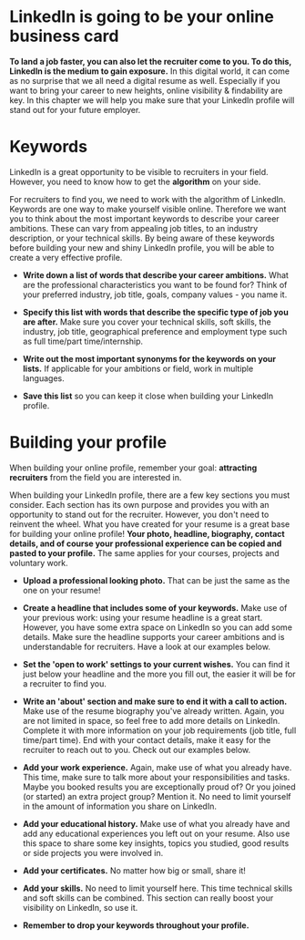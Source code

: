 # LinkedIn is going to be your online business card

**To land a job faster, you can also let the recruiter come to you. To do this, LinkedIn is the medium to gain exposure.** In this digital world, it can come as no surprise that we all need a digital resume as well. Especially if you want to bring your career to new heights, online visibility & findability are key. In this chapter we will help you make sure that your LinkedIn profile will stand out for your future employer.

# Keywords

LinkedIn is a great opportunity to be visible to recruiters in your field. However, you need to know how to get the **algorithm** on your side.

For recruiters to find you, we need to work with the algorithm of LinkedIn. Keywords are one way to make yourself visible online. Therefore we want you to think about the most important keywords to describe your career ambitions. These can vary from appealing job titles, to an industry description, or your technical skills. By being aware of these keywords before building your new and shiny LinkedIn profile, you will be able to create a very effective profile.

- **Write down a list of words that describe your career ambitions.** What are the professional characteristics you want to be found for? Think of your preferred industry, job title, goals, company values - you name it.

- **Specify this list with words that describe the specific type of job you are after.** Make sure you cover your technical skills, soft skills, the industry, job title, geographical preference and employment type such as full time/part time/internship.

- **Write out the most important synonyms for the keywords on your lists.** If applicable for your ambitions or field, work in multiple languages.

- **Save this list** so you can keep it close when building your LinkedIn profile.


# Building your profile

When building your online profile, remember your goal: 
**attracting recruiters** from the field you are interested in.

When building your LinkedIn profile, there are a few key sections you must consider. Each section has its own purpose and provides you with an opportunity to stand out for the recruiter. However, you don't need to reinvent the wheel. What you have created for your resume is a great base for building your online profile! **Your photo, headline, biography, contact details, and of course your professional experience can be copied and pasted to your profile.** The same applies for your courses, projects and voluntary work.

- **Upload a professional looking photo.** That can be just the same as the one on your resume!

- **Create a headline that includes some of your keywords.** Make use of your previous work: using your resume headline is a great start. However, you have some extra space on LinkedIn so you can add some details. Make sure the headline supports your career ambitions and is understandable for recruiters. Have a look at our examples below.

- **Set the 'open to work' settings to your current wishes.** You can find it just below your headline and the more you fill out, the easier it will be for a recruiter to find you. 

- **Write an 'about' section and make sure to end it with a call to action.** Make use of the resume biography you've already written. Again, you are not limited in space, so feel free to add more details on LinkedIn. Complete it with more information on your job requirements (job title, full time/part time). End with your contact details, make it easy for the recruiter to reach out to you. Check out our examples below.

- **Add your work experience.** Again, make use of what you already have. This time, make sure to talk more about your responsibilities and tasks. Maybe you booked results you are exceptionally proud of? Or you joined (or started) an extra project group? Mention it. No need to limit yourself in the amount of information you share on LinkedIn.

- **Add your educational history.** Make use of what you already have and add any educational experiences you left out on your resume. Also use this space to share some key insights, topics you studied, good results or side projects you were involved in.

- **Add your certificates.** No matter how big or small, share it!

- **Add your skills.** No need to limit yourself here. This time technical skills and soft skills can be combined. This section can really boost your visibility on LinkedIn, so use it.

- **Remember to drop your keywords throughout your profile.**

<!-- 
Example 'Headlines':
Available for Junior Front-End Developer roles | Like to build & simplefy | Creative and hard-working carpenter ready for a career change | London Area

Salesforce Fanatic || Supporting People though Change || CRM Expert - Available for Management Roles in Amsterdam

Graduated Front-End Developer | Passionate about code and people | Making the connection between HR and ICT | Open for new challenges as Junior Front-End Developer | London Area

Example 'About':
#1 After a long career in retail management, I made the decision to retrain as a Back-End Developer. I have always loved systems and as store manager I spent a lot of time managing online stock databases, doing very simple coding to organize them. In my free time I like to repair and improve cars - another system I enjoy diving into! I knew I wanted to learn more about programming to turn this into my full-time job. So, I joined Winc Academy and graduated from their Back-End course in 2021.

I am now looking for a junior Back-End Developer position within 30 minutes drive of Enschede, ideally full-time but I would be open to 4 days a week if necessary. My preference would be a job where I can build and maintain APIs and webhooks, as this is what I enjoy most. I have learned to code in Python, Java, and JavaScript, but I don’t yet know Ruby or PHP. I would be open to learning this on the job! In general, I am looking for a junior role so that I can further develop my skills: I do not think my learning is ever really finished in programming, and I am open to a position where I will receive further training.

You can see my portfolio below for examples of my work (Github link). If you think I could help your company with your data architecture, send me an email at brian@brianb.nl and we can set up a meeting.

#2 I’m an experienced and data-driven recruitment consultant with a proven track record of filling complex vacancies. I win the trust of clients and candidates by striving for excellence through data-driven decision-making. I believe continuous learning results in a happier life and more career fulfillment, which is why I follow at least one course a year. Most recently I graduated from Data Analytics with Power Bi, at Winc Academy. Among other things, this course taught me how to identify top candidates and analyze what the best hires have in common. Growing up in a family with four other siblings, I've learned to be an authentic relationship builder who truly connects and listens to others.

At the moment I am looking for a new job (full-time or 36 hours minimum) in or near Amsterdam. I have 5 years of experience in recruitment and for my latest role I sourced for our largest account and led training for our new hires. So let me know if you’re looking for a great and data-driven recruiter, or if you know anyone who is hiring! I would also love to help you, or your network, to the next step on the career ladder. Just connect with me! I'm convinced that in the end, we all strive for the same things: personal growth, inspiring relationships, freedom and success.

The best way to reach me is via example@gmail.com or send me a DM. Looking forward to meeting you!

 -->